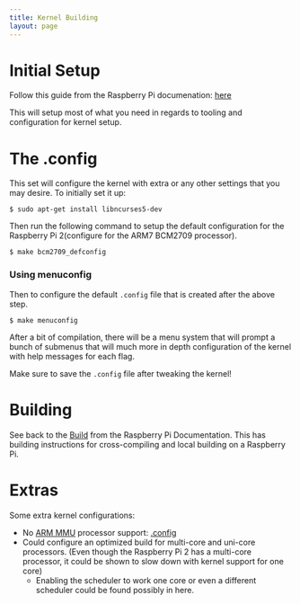 ```yaml
---
title: Kernel Building
layout: page
---
```


# Initial Setup

Follow this guide from the Raspberry Pi documenation: [here](https://www.raspberrypi.org/documentation/linux/kernel/building.md)

This will setup most of what you need in regards to tooling and configuration for kernel setup.

# The .config
This set will configure the kernel with extra or any other settings that you may desire. To initially set it up:

` $ sudo apt-get install libncurses5-dev `

Then run the following command to setup the default configuration for the Raspberry Pi 2(configure for the ARM7 BCM2709 processor).

` $ make bcm2709_defconfig `

### Using menuconfig

Then to configure the default `.config` file that is created after the above step.

` $ make menuconfig `

After a bit of compilation, there will be a menu system that will prompt a bunch of submenus that will much more in depth configuration of the kernel with help messages for each flag.

Make sure to save the `.config` file after tweaking the kernel!

# Building

See back to the [Build](https://www.raspberrypi.org/documentation/linux/kernel/building.md) from the Raspberry Pi Documentation. This has building instructions for cross-compiling and local building on a Raspberry Pi.

# Extras

Some extra kernel configurations:

- No [ARM MMU](https://en.wikipedia.org/wiki/Memory_management_unit) processor support: [.config](https://gist.github.com/DevinCarr/cdeed3fa76ffca0dedc9)
- Could configure an optimized build for multi-core and uni-core processors. (Even though the Raspberry Pi 2 has a multi-core processor, it could be shown to slow down with kernel support for one core)
  - Enabling the scheduler to work one core or even a different scheduler could be found possibly in here.

